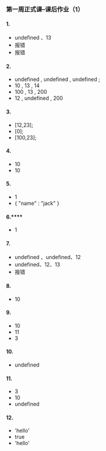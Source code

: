 

### 第一周正式课–课后作业（1）

#### 1.
- undefined 、13
- 报错
- 报错

#### 2.
- undefined , undefined , undefined ;
- 10 , 13 , 14
- 100 , 13 , 200
- 12 , undefined , 200

#### 3.
- [12,23];
- [0];
- [100,23];

#### 4.
- 10
- 10

#### 5.
- 1
- { "name" : "jack" }

#### 6.****
- 1

#### 7.
- undefined 、undefined、12
- undefined、12、13
- 报错

#### 8.
- 10

#### 9.
- 10
- 11
- 3

#### 10.
- undefined

#### 11.
- 3
- 10
- undefined

#### 12.
- 'hello'
- true
- 'hello'